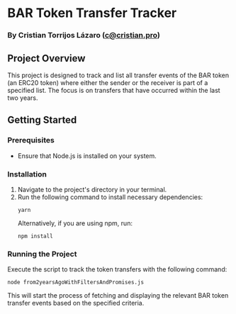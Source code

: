 # BAR Token Transfer Tracker
### By Cristian Torrijos Lázaro (c@cristian.pro)

## Project Overview
This project is designed to track and list all transfer events of the BAR token (an ERC20 token) where either the sender or the receiver is part of a specified list. The focus is on transfers that have occurred within the last two years.

## Getting Started

### Prerequisites
- Ensure that Node.js is installed on your system.

### Installation
1. Navigate to the project's directory in your terminal.
2. Run the following command to install necessary dependencies:
    ```
    yarn
    ```
   Alternatively, if you are using npm, run:
    ```
    npm install
    ```

### Running the Project
Execute the script to track the token transfers with the following command:

   ```
   node from2yearsAgoWithFiltersAndPromises.js
   ```

This will start the process of fetching and displaying the relevant BAR token transfer events based on the specified criteria.